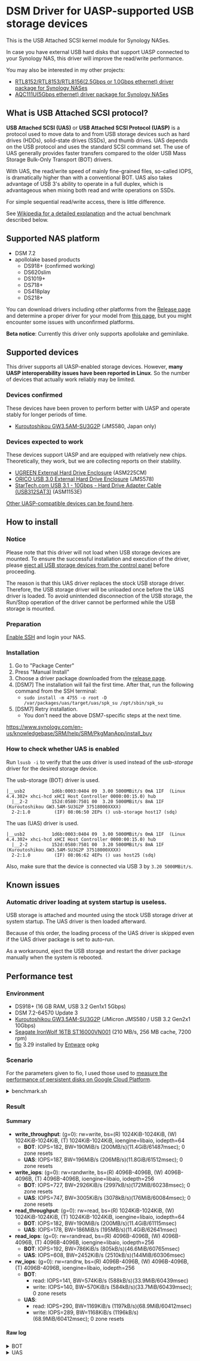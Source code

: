 # DSM Driver for UASP-supported USB storage devices

This is the USB Attached SCSI kernel module for Synology NASes.

In case you have external USB hard disks that support UASP connected to your Synology NAS, this driver will improve the read/write performance.

You may also be interested in my other projects:
* [RTL8152/RTL8153/RTL8156(2.5Gbps or 1.0Gbps ethernet) driver package for Synology NASes](https://github.com/bb-qq/r8152)
* [AQC111U(5Gbps ethernet) driver package for Synology NASes](https://github.com/bb-qq/aqc111)

## What is USB Attached SCSI protocol?

**USB Attached SCSI (UAS)** or **USB Attached SCSI Protocol (UASP)** is a protocol used to move data to and from USB storage devices such as hard drives (HDDs), solid-state drives (SSDs), and thumb drives. UAS depends on the USB protocol and uses the standard SCSI command set. The use of UAS generally provides faster transfers compared to the older USB Mass Storage Bulk-Only Transport (BOT) drivers. 

With UAS, the read/write speed of mainly fine-grained files, so-called IOPS, is dramatically higher than with a conventional BOT. UAS also takes advantage of USB 3's ability to operate in a full duplex, which is advantageous when mixing both read and write operations on SSDs.

For simple sequential read/write access, there is little difference.

See [Wikipedia for a detailed explanation](https://en.wikipedia.org/wiki/USB_Attached_SCSI) and the actual benchmark described below.

## Supported NAS platform

* DSM 7.2
* apollolake based products
    * DS918+ (confirmed working)
    * DS620slim
    * DS1019+
    * DS718+
    * DS418play
    * DS218+

You can download drivers including other platforms from the [Release page](https://github.com/bb-qq/uas/releases) and determine a proper driver for your model from [this page](https://www.synology.com/en-global/knowledgebase/DSM/tutorial/Compatibility_Peripherals/What_kind_of_CPU_does_my_NAS_have), but you might encounter some issues with unconfirmed platforms. 

**Beta notice**: Currently this driver only supports apollolake and geminilake.

## Supported devices

This driver supports all UASP-enabled storage devices. However, **many UASP interoperability issues have been reported in Linux**. So the number of devices that actually work reliably may be limited.

### Devices confirmed

These devices have been proven to perform better with UASP and operate stably for longer periods of time.

* [Kuroutoshikou GW3.5AM-SU3G2P](https://amzn.to/3QwcaRH) (JMS580, Japan only)

### Devices expected to work

These devices support UASP and are equipped with relatively new chips. Theoretically, they work, but we are collecting reports on their stability.

* [UGREEN External Hard Drive Enclosure](https://amzn.to/46PeR6L) (ASM225CM)
* [ORICO USB 3.0 External Hard Drive Enclosure](https://amzn.to/3QdZFJ5) (JMS578)
* [StarTech.com USB 3.1 - 10Gbps - Hard Drive Adapter Cable (USB312SAT3)](https://amzn.to/49frucI) (ASM1153E)

[Other UASP-compatible devices can be found here](https://amzn.to/3MkiQjA).

## How to install

### Notice

Please note that this driver will not load when USB storage devices are mounted. To ensure the successful installation and execution of the driver, please [eject all USB storage devices from the control panel](https://kb.synology.com/en-us/DSM/help/DSM/AdminCenter/system_externaldevice_devicelist) before proceeding.

The reason is that this UAS driver replaces the stock USB storage driver. Therefore, the USB storage driver will be unloaded once before the UAS driver is loaded. To avoid unintended disconnection of the USB storage, the Run/Stop operation of the driver cannot be performed while the USB storage is mounted.

### Preparation

[Enable SSH](https://www.synology.com/en-us/knowledgebase/DSM/tutorial/General_Setup/How_to_login_to_DSM_with_root_permission_via_SSH_Telnet) and login your NAS.

### Installation

1. Go to "Package Center"
2. Press "Manual Install"
3. Choose a driver package downloaded from the [release page](https://github.com/bb-qq/uas/releases).
4. [DSM7] The installation will fail the first time. After that, run the following command from the SSH terminal:
   * `sudo install -m 4755 -o root -D /var/packages/uas/target/uas/spk_su /opt/sbin/spk_su`
5. [DSM7] Retry installation. 
   * You don't need the above DSM7-specific steps at the next time.

https://www.synology.com/en-us/knowledgebase/SRM/help/SRM/PkgManApp/install_buy

### How to check whether UAS is enabled

Run `lsusb -i` to verify that the *uas* driver is used instead of the *usb-storage* driver for the desired storage device.

The usb-storage (BOT) driver is used.
```
|__usb2          1d6b:0003:0404 09  3.00 5000MBit/s 0mA 1IF  (Linux 4.4.302+ xhci-hcd xHCI Host Controller 0000:00:15.0) hub
  |__2-2         152d:0580:7501 00  3.20 5000MBit/s 8mA 1IF  (Kuroutoshikou GW3.5AM-SU3G2P 37518000XXXX)
  2-2:1.0         (IF) 08:06:50 2EPs () usb-storage host17 (sdq)
```

The uas (UAS) driver is used.
```
|__usb2          1d6b:0003:0404 09  3.00 5000MBit/s 0mA 1IF  (Linux 4.4.302+ xhci-hcd xHCI Host Controller 0000:00:15.0) hub
  |__2-2         152d:0580:7501 00  3.20 5000MBit/s 8mA 1IF  (Kuroutoshikou GW3.5AM-SU3G2P 37518000XXXX)
  2-2:1.0         (IF) 08:06:62 4EPs () uas host25 (sdq)
```

Also, make sure that the device is connected via USB 3 by `3.20 5000MBit/s`.

## Known issues

### Automatic driver loading at system startup is useless.

USB storage is attached and mounted using the stock USB storage driver at system startup. The UAS driver is then loaded afterward.

Because of this order, the loading process of the UAS driver is skipped even if the UAS driver package is set to auto-run.

As a workaround, eject the USB storage and restart the driver package manually when the system is rebooted.

## Performance test

### Environment

* DS918+ (16 GB RAM, USB 3.2 Gen1x1 5Gbps)
* DSM 7.2-64570 Update 3
* [Kuroutoshikou GW3.5AM-SU3G2P](https://amzn.to/3QwcaRH) (JMicron JMS580 / USB 3.2 Gen2x1 10Gbps)
* [Seagate IronWolf 16TB ST16000VN001](https://amzn.to/45OQ2qi) (210 MB/s, 256 MB cache, 7200 rpm)
* [fio](https://github.com/axboe/fio) 3.29 installed by [Entware](https://github.com/Entware/Entware) opkg


### Scenario

For the parameters given to fio, I used those used to [measure the performance of persistent disks on Google Cloud Platform](https://cloud.google.com/compute/docs/disks/benchmarking-pd-performance).

<details>
  <summary>benchmark.sh</summary>

```
#!/bin/sh
set -eux

fio --name=write_throughput --directory=. --numjobs=8 \
--size=10G --time_based --runtime=60s --ramp_time=2s --ioengine=libaio \
--direct=1 --verify=0 --bs=1M --iodepth=64 --rw=write \
--group_reporting=1 --iodepth_batch_submit=64 \
--iodepth_batch_complete_max=64

fio --name=write_iops --directory=. --size=10G \
--time_based --runtime=60s --ramp_time=2s --ioengine=libaio --direct=1 \
--verify=0 --bs=4K --iodepth=256 --rw=randwrite --group_reporting=1  \
--iodepth_batch_submit=256  --iodepth_batch_complete_max=256

fio --name=read_throughput --directory=. --numjobs=8 \
--size=10G --time_based --runtime=60s --ramp_time=2s --ioengine=libaio \
--direct=1 --verify=0 --bs=1M --iodepth=64 --rw=read \
--group_reporting=1 \
--iodepth_batch_submit=64 --iodepth_batch_complete_max=64
echo -----

fio --name=read_iops --directory=. --size=10G \
--time_based --runtime=60s --ramp_time=2s --ioengine=libaio --direct=1 \
--verify=0 --bs=4K --iodepth=256 --rw=randread --group_reporting=1 \
--iodepth_batch_submit=256  --iodepth_batch_complete_max=256

fio --name=rw_iops --directory=. --size=10G \
--time_based --runtime=60s --ramp_time=2s --ioengine=libaio --direct=1 \
--verify=0 --bs=4K --iodepth=256 --rw=randrw --group_reporting=1 \
--iodepth_batch_submit=256 --iodepth_batch_complete_max=256
```

</details>


### Result

#### Summary

* **write_throughput**: (g=0): rw=write, bs=(R) 1024KiB-1024KiB, (W) 1024KiB-1024KiB, (T) 1024KiB-1024KiB, ioengine=libaio, iodepth=64
  * **BOT**: IOPS=182, BW=190MiB/s (200MB/s)(11.4GiB/61487msec); 0 zone resets
  * **UAS**: IOPS=187, BW=196MiB/s (206MB/s)(11.8GiB/61512msec); 0 zone resets
* **write_iops**: (g=0): rw=randwrite, bs=(R) 4096B-4096B, (W) 4096B-4096B, (T) 4096B-4096B, ioengine=libaio, iodepth=256
  * **BOT**: IOPS=727, BW=2926KiB/s (2997kB/s)(172MiB/60238msec); 0 zone resets
  * **UAS**: IOPS=747, BW=3005KiB/s (3078kB/s)(176MiB/60084msec); 0 zone resets
* **read_throughput**: (g=0): rw=read, bs=(R) 1024KiB-1024KiB, (W) 1024KiB-1024KiB, (T) 1024KiB-1024KiB, ioengine=libaio, iodepth=64
  * **BOT**: IOPS=182, BW=190MiB/s (200MB/s)(11.4GiB/61115msec)
  * **UAS**: IOPS=178, BW=186MiB/s (195MB/s)(11.4GiB/62641msec)
* **read_iops**: (g=0): rw=randread, bs=(R) 4096B-4096B, (W) 4096B-4096B, (T) 4096B-4096B, ioengine=libaio, iodepth=256
  * **BOT**: IOPS=192, BW=786KiB/s (805kB/s)(46.6MiB/60765msec)  
  * **UAS**: IOPS=608, BW=2452KiB/s (2510kB/s)(144MiB/60306msec)
* **rw_iops**: (g=0): rw=randrw, bs=(R) 4096B-4096B, (W) 4096B-4096B, (T) 4096B-4096B, ioengine=libaio, iodepth=256
  * **BOT**:
    * read: IOPS=141, BW=574KiB/s (588kB/s)(33.9MiB/60439msec)
    * write: IOPS=140, BW=570KiB/s (584kB/s)(33.7MiB/60439msec); 0 zone resets
  * **UAS**: 
    * read: IOPS=290, BW=1169KiB/s (1197kB/s)(68.9MiB/60412msec)
    * write: IOPS=289, BW=1168KiB/s (1196kB/s)(68.9MiB/60412msec); 0 zone resets

#### Raw log

<details>
  <summary>BOT</summary>

```
+ fio --name=write_throughput --directory=. --numjobs=8 --size=10G --time_based --runtime=60s --ramp_time=2s --ioengine=libaio --direct=1 --verify=0 --bs=1M --iodepth=64 --rw=write --group_reporting=1 --iodepth_batch_submit=64 --iodepth_batch_complete_max=64
write_throughput: (g=0): rw=write, bs=(R) 1024KiB-1024KiB, (W) 1024KiB-1024KiB, (T) 1024KiB-1024KiB, ioengine=libaio, iodepth=64
...
fio-3.29
Starting 8 threads
write_throughput: Laying out IO file (1 file / 10240MiB)
write_throughput: Laying out IO file (1 file / 10240MiB)
write_throughput: Laying out IO file (1 file / 10240MiB)
write_throughput: Laying out IO file (1 file / 10240MiB)
write_throughput: Laying out IO file (1 file / 10240MiB)
write_throughput: Laying out IO file (1 file / 10240MiB)
write_throughput: Laying out IO file (1 file / 10240MiB)
write_throughput: Laying out IO file (1 file / 10240MiB)
Jobs: 6 (f=6): [W(6),_(2)][35.1%][w=82.0MiB/s][w=82 IOPS][eta 02m:00s]
write_throughput: (groupid=0, jobs=8): err= 0: pid=28746: Sat Oct 28 17:04:29 2023
  write: IOPS=182, BW=190MiB/s (200MB/s)(11.4GiB/61487msec); 0 zone resets
    slat (usec): min=207, max=3019.6k, avg=1903467.45, stdev=683391.87
    clat (usec): min=10, max=3112.3k, avg=511995.83, stdev=786204.39
     lat (msec): min=137, max=5893, avg=2380.43, stdev=749.29
    clat percentiles (usec):
     |  1.00th=[     12],  5.00th=[     14], 10.00th=[     16],
     | 20.00th=[     18], 30.00th=[     19], 40.00th=[     21],
     | 50.00th=[     26], 60.00th=[ 156238], 70.00th=[ 608175],
     | 80.00th=[1061159], 90.00th=[1837106], 95.00th=[2466251],
     | 99.00th=[2801796], 99.50th=[2868904], 99.90th=[3003122],
     | 99.95th=[3036677], 99.99th=[3036677]
   bw (  KiB/s): min=936101, max=1032192, per=100.00%, avg=994801.94, stdev=2734.42, samples=186
   iops        : min=  912, max= 1008, avg=971.13, stdev= 2.70, samples=186
  lat (usec)   : 20=37.01%, 50=16.08%, 250=0.51%, 500=1.55%, 750=0.48%
  lat (msec)   : 20=0.04%, 50=0.07%, 100=0.46%, 250=4.49%, 500=6.45%
  lat (msec)   : 750=6.19%, 1000=5.84%, 2000=12.88%, >=2000=8.21%
  cpu          : usr=0.26%, sys=0.22%, ctx=3555, majf=0, minf=0
  IO depths    : 1=0.0%, 2=0.0%, 4=8.0%, 8=20.6%, 16=22.9%, 32=44.6%, >=64=1.1%
     submit    : 0=0.0%, 4=7.2%, 8=7.2%, 16=14.4%, 32=20.3%, 64=50.8%, >=64=0.0%
     complete  : 0=0.0%, 4=2.0%, 8=0.5%, 16=1.0%, 32=0.5%, 64=96.0%, >=64=0.0%
     issued rwts: total=0,11193,0,0 short=0,0,0,0 dropped=0,0,0,0
     latency   : target=0, window=0, percentile=100.00%, depth=64

Run status group 0 (all jobs):
  WRITE: bw=190MiB/s (200MB/s), 190MiB/s-190MiB/s (200MB/s-200MB/s), io=11.4GiB (12.3GB), run=61487-61487msec

Disk stats (read/write):
  sdq: ios=0/105756, merge=0/1378, ticks=0/10813223, in_queue=10819660, util=99.76%

+ fio --name=write_iops --directory=. --size=10G --time_based --runtime=60s --ramp_time=2s --ioengine=libaio --direct=1 --verify=0 --bs=4K --iodepth=256 --rw=randwrite --group_reporting=1 --iodepth_batch_submit=256 --iodepth_batch_complete_max=256
write_iops: (g=0): rw=randwrite, bs=(R) 4096B-4096B, (W) 4096B-4096B, (T) 4096B-4096B, ioengine=libaio, iodepth=256
fio-3.29
Starting 1 thread
write_iops: Laying out IO file (1 file / 10240MiB)
Jobs: 1 (f=1): [w(1)][100.0%][w=3335KiB/s][w=833 IOPS][eta 00m:00s]
write_iops: (groupid=0, jobs=1): err= 0: pid=29850: Sat Oct 28 17:05:32 2023
  write: IOPS=727, BW=2926KiB/s (2997kB/s)(172MiB/60238msec); 0 zone resets
    slat (usec): min=17, max=1100.1k, avg=148673.95, stdev=140363.23
    clat (usec): min=10, max=1769.8k, avg=193891.44, stdev=224609.75
     lat (msec): min=3, max=1937, avg=342.52, stdev=251.71
    clat percentiles (usec):
     |  1.00th=[     26],  5.00th=[     34], 10.00th=[     36],
     | 20.00th=[     44], 30.00th=[  38536], 40.00th=[ 117965],
     | 50.00th=[ 160433], 60.00th=[ 166724], 70.00th=[ 208667],
     | 80.00th=[ 325059], 90.00th=[ 484443], 95.00th=[ 658506],
     | 99.00th=[1035994], 99.50th=[1132463], 99.90th=[1384121],
     | 99.95th=[1484784], 99.99th=[1686111]
   bw (  KiB/s): min=  856, max= 5752, per=100.00%, avg=3049.65, stdev=852.07, samples=115
   iops        : min=  214, max= 1438, avg=762.25, stdev=213.04, samples=115
  lat (usec)   : 20=0.21%, 50=23.81%, 100=2.08%, 250=0.13%, 500=0.18%
  lat (usec)   : 750=0.09%, 1000=0.01%
  lat (msec)   : 2=0.02%, 4=0.17%, 10=0.51%, 20=0.44%, 50=6.37%
  lat (msec)   : 100=5.48%, 250=32.96%, 500=19.27%, 750=4.81%, 1000=2.58%
  lat (msec)   : 2000=1.17%
  cpu          : usr=0.24%, sys=1.21%, ctx=1552, majf=0, minf=0
  IO depths    : 1=0.0%, 2=0.0%, 4=0.0%, 8=0.0%, 16=0.0%, 32=0.0%, >=64=99.9%
     submit    : 0=0.0%, 4=8.1%, 8=4.6%, 16=6.5%, 32=7.4%, 64=11.7%, >=64=61.7%
     complete  : 0=0.0%, 4=9.6%, 8=0.3%, 16=0.3%, 32=0.0%, 64=0.3%, >=64=89.6%
     issued rwts: total=0,43813,0,0 short=0,0,0,0 dropped=0,0,0,0
     latency   : target=0, window=0, percentile=100.00%, depth=256

Run status group 0 (all jobs):
  WRITE: bw=2926KiB/s (2997kB/s), 2926KiB/s-2926KiB/s (2997kB/s-2997kB/s), io=172MiB (181MB), run=60238-60238msec

Disk stats (read/write):
  sdq: ios=0/46086, merge=0/3425, ticks=0/8986953, in_queue=9016725, util=99.90%

+ fio --name=read_throughput --directory=. --numjobs=8 --size=10G --time_based --runtime=60s --ramp_time=2s --ioengine=libaio --direct=1 --verify=0 --bs=1M --iodepth=64 --rw=read --group_reporting=1 --iodepth_batch_submit=64 --iodepth_batch_complete_max=64
read_throughput: (g=0): rw=read, bs=(R) 1024KiB-1024KiB, (W) 1024KiB-1024KiB, (T) 1024KiB-1024KiB, ioengine=libaio, iodepth=64
...
fio-3.29
Starting 8 threads
Jobs: 8 (f=8): [R(8)][14.2%][r=242MiB/s][r=242 IOPS][eta 06m:28s]
read_throughput: (groupid=0, jobs=8): err= 0: pid=5321: Sat Oct 28 17:12:57 2023
  read: IOPS=182, BW=190MiB/s (200MB/s)(11.4GiB/61115msec)
    slat (usec): min=291, max=2813.2k, avg=1915921.31, stdev=647683.73
    clat (usec): min=10, max=2882.9k, avg=534491.06, stdev=820259.87
     lat (msec): min=163, max=5360, avg=2416.82, stdev=716.99
    clat percentiles (usec):
     |  1.00th=[     12],  5.00th=[     14], 10.00th=[     15],
     | 20.00th=[     17], 30.00th=[     18], 40.00th=[     20],
     | 50.00th=[     23], 60.00th=[ 170918], 70.00th=[ 666895],
     | 80.00th=[1115685], 90.00th=[1988101], 95.00th=[2600469],
     | 99.00th=[2701132], 99.50th=[2734687], 99.90th=[2835350],
     | 99.95th=[2835350], 99.99th=[2868904]
   bw (  KiB/s): min=973368, max=1008366, per=100.00%, avg=990495.48, stdev=1324.00, samples=184
   iops        : min=  948, max=  984, avg=967.00, stdev= 1.32, samples=184
  lat (usec)   : 20=40.52%, 50=16.03%, 500=0.51%
  lat (msec)   : 50=0.06%, 100=0.19%, 250=4.10%, 500=6.95%, 750=3.78%
  lat (msec)   : 1000=4.50%, 2000=13.99%, >=2000=9.60%
  cpu          : usr=0.01%, sys=0.23%, ctx=3163, majf=0, minf=0
  IO depths    : 1=0.0%, 2=0.0%, 4=4.6%, 8=24.7%, 16=22.4%, 32=40.9%, >=64=4.0%
     submit    : 0=0.0%, 4=7.1%, 8=7.4%, 16=13.0%, 32=22.4%, 64=50.1%, >=64=0.0%
     complete  : 0=0.0%, 4=3.5%, 8=0.5%, 16=0.0%, 32=0.0%, 64=96.0%, >=64=0.0%
     issued rwts: total=11123,0,0,0 short=0,0,0,0 dropped=0,0,0,0
     latency   : target=0, window=0, percentile=100.00%, depth=64

Run status group 0 (all jobs):
   READ: bw=190MiB/s (200MB/s), 190MiB/s-190MiB/s (200MB/s-200MB/s), io=11.4GiB (12.2GB), run=61115-61115msec

Disk stats (read/write):
  sdq: ios=104417/4, merge=0/1, ticks=9288673/45, in_queue=9295130, util=99.99%

+ fio --name=read_iops --directory=. --size=10G --time_based --runtime=60s --ramp_time=2s --ioengine=libaio --direct=1 --verify=0 --bs=4K --iodepth=256 --rw=randread --group_reporting=1 --iodepth_batch_submit=256 --iodepth_batch_complete_max=256
read_iops: (g=0): rw=randread, bs=(R) 4096B-4096B, (W) 4096B-4096B, (T) 4096B-4096B, ioengine=libaio, iodepth=256
fio-3.29
Starting 1 thread
read_iops: Laying out IO file (1 file / 10240MiB)
Jobs: 1 (f=1): [r(1)][0.5%][r=1025KiB/s][r=256 IOPS][eta 03h:44m:39s]
read_iops: (groupid=0, jobs=1): err= 0: pid=7302: Sat Oct 28 17:14:50 2023
  read: IOPS=192, BW=786KiB/s (805kB/s)(46.6MiB/60765msec)
    slat (msec): min=279, max=743, avg=499.59, stdev=168.61
    clat (usec): min=16, max=2878.0k, avg=779571.39, stdev=616567.02
     lat (msec): min=279, max=3339, avg=1278.97, stdev=611.45
    clat percentiles (usec):
     |  1.00th=[     19],  5.00th=[     36], 10.00th=[     45],
     | 20.00th=[     67], 30.00th=[ 333448], 40.00th=[ 624952],
     | 50.00th=[ 666895], 60.00th=[ 935330], 70.00th=[1035994],
     | 80.00th=[1333789], 90.00th=[1652556], 95.00th=[1954546],
     | 99.00th=[2264925], 99.50th=[2332034], 99.90th=[2399142],
     | 99.95th=[2432697], 99.99th=[2768241]
   bw (  KiB/s): min=  768, max= 1034, per=100.00%, avg=1016.53, stdev=45.32, samples=93
   iops        : min=  192, max=  258, avg=253.98, stdev=11.32, samples=93
  lat (usec)   : 20=1.26%, 50=16.80%, 100=2.40%
  lat (msec)   : 500=16.18%, 750=23.07%, 1000=7.32%, 2000=30.78%, >=2000=3.29%
  cpu          : usr=0.06%, sys=0.12%, ctx=493, majf=0, minf=0
  IO depths    : 1=0.0%, 2=0.0%, 4=0.0%, 8=0.0%, 16=0.0%, 32=0.0%, >=64=100.8%
     submit    : 0=0.0%, 4=0.0%, 8=0.0%, 16=0.0%, 32=0.0%, 64=32.8%, >=64=67.2%
     complete  : 0=0.0%, 4=0.0%, 8=0.0%, 16=0.0%, 32=0.0%, 64=0.0%, >=64=100.0%
     issued rwts: total=11682,0,0,0 short=0,0,0,0 dropped=0,0,0,0
     latency   : target=0, window=0, percentile=100.00%, depth=256

Run status group 0 (all jobs):
   READ: bw=786KiB/s (805kB/s), 786KiB/s-786KiB/s (805kB/s-805kB/s), io=46.6MiB (48.9MB), run=60765-60765msec

Disk stats (read/write):
  sdq: ios=12317/4, merge=1/1, ticks=9018565/163, in_queue=9023575, util=99.90%

+ fio --name=rw_iops --directory=. --size=10G --time_based --runtime=60s --ramp_time=2s --ioengine=libaio --direct=1 --verify=0 --bs=4K --iodepth=256 --rw=randrw --group_reporting=1 --iodepth_batch_submit=256 --iodepth_batch_complete_max=256
rw_iops: (g=0): rw=randrw, bs=(R) 4096B-4096B, (W) 4096B-4096B, (T) 4096B-4096B, ioengine=libaio, iodepth=256
fio-3.29
Starting 1 thread
Jobs: 1 (f=1): [m(1)][0.7%][r=264KiB/s,w=248KiB/s][r=66,w=62 IOPS][eta 02h:34m:14s]
rw_iops: (groupid=0, jobs=1): err= 0: pid=29297: Sun Oct 29 12:00:26 2023
  read: IOPS=141, BW=574KiB/s (588kB/s)(33.9MiB/60439msec)
    slat (usec): min=46, max=1184.6k, avg=405646.76, stdev=229004.84
    clat (usec): min=13, max=2429.1k, avg=489209.95, stdev=482026.99
     lat (msec): min=87, max=2893, avg=894.68, stdev=516.64
    clat percentiles (usec):
     |  1.00th=[     26],  5.00th=[     36], 10.00th=[     37],
     | 20.00th=[     47], 30.00th=[  90702], 40.00th=[ 333448],
     | 50.00th=[ 396362], 60.00th=[ 455082], 70.00th=[ 683672],
     | 80.00th=[ 868221], 90.00th=[1216349], 95.00th=[1468007],
     | 99.00th=[1887437], 99.50th=[1971323], 99.90th=[2197816],
     | 99.95th=[2332034], 99.99th=[2432697]
   bw (  KiB/s): min=  320, max= 1162, per=100.00%, avg=650.14, stdev=239.00, samples=105
   iops        : min=   80, max=  290, avg=162.48, stdev=59.71, samples=105
  write: IOPS=140, BW=570KiB/s (584kB/s)(33.7MiB/60439msec); 0 zone resets
    slat (usec): min=56, max=1184.6k, avg=396779.43, stdev=219027.80
    clat (usec): min=12, max=2429.1k, avg=480735.80, stdev=482024.67
     lat (msec): min=71, max=2893, avg=877.38, stdev=518.27
    clat percentiles (usec):
     |  1.00th=[     23],  5.00th=[     36], 10.00th=[     37],
     | 20.00th=[     46], 30.00th=[  89654], 40.00th=[ 320865],
     | 50.00th=[ 387974], 60.00th=[ 446694], 70.00th=[ 666895],
     | 80.00th=[ 859833], 90.00th=[1199571], 95.00th=[1468007],
     | 99.00th=[1887437], 99.50th=[2004878], 99.90th=[2197816],
     | 99.95th=[2231370], 99.99th=[2432697]
   bw (  KiB/s): min=  408, max= 1136, per=100.00%, avg=648.52, stdev=233.11, samples=105
   iops        : min=  102, max=  284, avg=162.06, stdev=58.23, samples=105
  lat (usec)   : 20=0.32%, 50=24.88%, 100=3.35%, 250=0.45%
  lat (msec)   : 50=0.11%, 100=2.55%, 250=4.85%, 500=27.70%, 750=9.60%
  lat (msec)   : 1000=11.73%, 2000=14.82%, >=2000=0.41%
  cpu          : usr=0.09%, sys=0.22%, ctx=661, majf=0, minf=0
  IO depths    : 1=0.0%, 2=0.0%, 4=0.0%, 8=0.0%, 16=0.0%, 32=0.0%, >=64=100.7%
     submit    : 0=0.0%, 4=0.5%, 8=11.6%, 16=9.5%, 32=3.0%, 64=8.0%, >=64=67.3%
     complete  : 0=0.0%, 4=0.0%, 8=0.0%, 16=0.0%, 32=0.0%, 64=0.0%, >=64=100.0%
     issued rwts: total=8545,8493,0,0 short=0,0,0,0 dropped=0,0,0,0
     latency   : target=0, window=0, percentile=100.00%, depth=256

Run status group 0 (all jobs):
   READ: bw=574KiB/s (588kB/s), 574KiB/s-574KiB/s (588kB/s-588kB/s), io=33.9MiB (35.5MB), run=60439-60439msec
  WRITE: bw=570KiB/s (584kB/s), 570KiB/s-570KiB/s (584kB/s-584kB/s), io=33.7MiB (35.3MB), run=60439-60439msec

Disk stats (read/write):
  sdq: ios=8941/8957, merge=0/13, ticks=4548190/4406598, in_queue=9016782, util=99.90%

```
</details>

<details>
  <summary>UAS</summary>

````
+ fio --name=write_throughput --directory=. --numjobs=8 --size=10G --time_based --runtime=60s --ramp_time=2s --ioengine=libaio --direct=1 --verify=0 --bs=1M --iodepth=64 --rw=write --group_reporting=1 --iodepth_batch_submit=64 --iodepth_batch_complete_max=64
write_throughput: (g=0): rw=write, bs=(R) 1024KiB-1024KiB, (W) 1024KiB-1024KiB, (T) 1024KiB-1024KiB, ioengine=libaio, iodepth=64
...
fio-3.29
Starting 8 threads
Jobs: 4 (f=4): [_(3),W(1),_(1),W(3)][21.2%][w=266MiB/s][w=266 IOPS][eta 04m:01s]
write_throughput: (groupid=0, jobs=8): err= 0: pid=21679: Sun Oct 29 10:58:16 2023
  write: IOPS=187, BW=196MiB/s (206MB/s)(11.8GiB/61512msec); 0 zone resets
    slat (usec): min=124, max=3321.9k, avg=1524123.99, stdev=732852.58
    clat (usec): min=12, max=3324.5k, avg=824422.18, stdev=973069.16
     lat (msec): min=303, max=5113, avg=2342.02, stdev=984.54
    clat percentiles (usec):
     |  1.00th=[     15],  5.00th=[     16], 10.00th=[     17],
     | 20.00th=[     19], 30.00th=[     23], 40.00th=[   1188],
     | 50.00th=[ 350225], 60.00th=[ 692061], 70.00th=[1484784],
     | 80.00th=[1870660], 90.00th=[2231370], 95.00th=[2667578],
     | 99.00th=[3170894], 99.50th=[3204449], 99.90th=[3338666],
     | 99.95th=[3338666], 99.99th=[3338666]
   bw (  KiB/s): min=612992, max=999424, per=100.00%, avg=794826.45, stdev=11157.01, samples=243
   iops        : min=  598, max=  976, avg=775.95, stdev=10.91, samples=243
  lat (usec)   : 20=25.12%, 50=10.75%, 100=0.07%, 250=1.77%, 500=0.60%
  lat (usec)   : 750=0.59%, 1000=1.27%
  lat (msec)   : 2=5.52%, 4=2.58%, 250=0.38%, 500=6.24%, 750=5.91%
  lat (msec)   : 1000=1.79%, 2000=23.54%, >=2000=14.97%
  cpu          : usr=0.25%, sys=0.14%, ctx=1135, majf=0, minf=0
  IO depths    : 1=0.0%, 2=0.0%, 4=2.8%, 8=1.7%, 16=26.0%, 32=67.6%, >=64=2.8%
     submit    : 0=0.0%, 4=6.9%, 8=6.2%, 16=16.4%, 32=28.7%, 64=41.8%, >=64=0.0%
     complete  : 0=0.0%, 4=0.0%, 8=0.4%, 16=0.4%, 32=2.0%, 64=97.2%, >=64=0.0%
     issued rwts: total=0,11550,0,0 short=0,0,0,0 dropped=0,0,0,0
     latency   : target=0, window=0, percentile=100.00%, depth=64

Run status group 0 (all jobs):
  WRITE: bw=196MiB/s (206MB/s), 196MiB/s-196MiB/s (206MB/s-206MB/s), io=11.8GiB (12.6GB), run=61512-61512msec

Disk stats (read/write):
  sdq: ios=0/24806, merge=0/24, ticks=0/9194404, in_queue=9221649, util=99.63%
+ fio --name=write_iops --directory=. --size=10G --time_based --runtime=60s --ramp_time=2s --ioengine=libaio --direct=1 --verify=0 --bs=4K --iodepth=256 --rw=randwrite --group_reporting=1 --iodepth_batch_submit=256 --iodepth_batch_complete_max=256
write_iops: (g=0): rw=randwrite, bs=(R) 4096B-4096B, (W) 4096B-4096B, (T) 4096B-4096B, ioengine=libaio, iodepth=256
fio-3.29
Starting 1 thread
Jobs: 1 (f=1): [w(1)][100.0%][w=3011KiB/s][w=752 IOPS][eta 00m:00s]
write_iops: (groupid=0, jobs=1): err= 0: pid=22682: Sun Oct 29 10:59:18 2023
  write: IOPS=747, BW=3005KiB/s (3078kB/s)(176MiB/60084msec); 0 zone resets
    slat (usec): min=57, max=1145.1k, avg=141624.61, stdev=142026.06
    clat (usec): min=7, max=1660.8k, avg=189729.16, stdev=214179.69
     lat (msec): min=4, max=1826, avg=331.83, stdev=249.23
    clat percentiles (usec):
     |  1.00th=[     28],  5.00th=[     35], 10.00th=[     36],
     | 20.00th=[  14091], 30.00th=[  82314], 40.00th=[ 152044],
     | 50.00th=[ 156238], 60.00th=[ 160433], 70.00th=[ 183501],
     | 80.00th=[ 304088], 90.00th=[ 350225], 95.00th=[ 566232],
     | 99.00th=[1115685], 99.50th=[1182794], 99.90th=[1384121],
     | 99.95th=[1484784], 99.99th=[1619002]
   bw (  KiB/s): min=  896, max= 6144, per=100.00%, avg=3358.26, stdev=941.82, samples=107
   iops        : min=  224, max= 1536, avg=839.46, stdev=235.49, samples=107
  lat (usec)   : 10=0.01%, 20=0.01%, 50=18.61%, 100=0.57%, 250=0.09%
  lat (msec)   : 4=0.13%, 10=0.14%, 20=1.09%, 50=5.36%, 100=4.89%
  lat (msec)   : 250=44.91%, 500=18.98%, 750=1.68%, 1000=1.73%, 2000=2.11%
  cpu          : usr=0.22%, sys=1.00%, ctx=1531, majf=0, minf=0
  IO depths    : 1=0.0%, 2=0.0%, 4=0.0%, 8=0.0%, 16=0.0%, 32=0.0%, >=64=100.4%
     submit    : 0=0.0%, 4=5.5%, 8=2.8%, 16=2.5%, 32=9.5%, 64=13.0%, >=64=66.7%
     complete  : 0=0.0%, 4=0.0%, 8=0.0%, 16=0.0%, 32=0.0%, 64=0.0%, >=64=100.0%
     issued rwts: total=0,44889,0,0 short=0,0,0,0 dropped=0,0,0,0
     latency   : target=0, window=0, percentile=100.00%, depth=256

Run status group 0 (all jobs):
  WRITE: bw=3005KiB/s (3078kB/s), 3005KiB/s-3005KiB/s (3078kB/s-3078kB/s), io=176MiB (185MB), run=60084-60084msec

Disk stats (read/write):
  sdq: ios=0/46020, merge=0/21, ticks=0/8699270, in_queue=8998243, util=99.90%
+ fio --name=read_throughput --directory=. --numjobs=8 --size=10G --time_based --runtime=60s --ramp_time=2s --ioengine=libaio --direct=1 --verify=0 --bs=1M --iodepth=64 --rw=read --group_reporting=1 --iodepth_batch_submit=64 --iodepth_batch_complete_max=64
read_throughput: (g=0): rw=read, bs=(R) 1024KiB-1024KiB, (W) 1024KiB-1024KiB, (T) 1024KiB-1024KiB, ioengine=libaio, iodepth=64
...
fio-3.29
Starting 8 threads
Jobs: 7 (f=7): [R(3),_(1),R(4)][52.8%][r=177MiB/s][r=177 IOPS][eta 00m:58s]
read_throughput: (groupid=0, jobs=8): err= 0: pid=23660: Sun Oct 29 11:00:24 2023
  read: IOPS=178, BW=186MiB/s (195MB/s)(11.4GiB/62641msec)
    slat (usec): min=89, max=2904.8k, avg=1610604.80, stdev=640530.74
    clat (usec): min=13, max=2835.1k, avg=829009.40, stdev=959964.01
     lat (msec): min=658, max=5113, avg=2402.85, stdev=912.91
    clat percentiles (usec):
     |  1.00th=[     15],  5.00th=[     16], 10.00th=[     17],
     | 20.00th=[     18], 30.00th=[     20], 40.00th=[    562],
     | 50.00th=[   1045], 60.00th=[ 725615], 70.00th=[2088764],
     | 80.00th=[2122318], 90.00th=[2164261], 95.00th=[2164261],
     | 99.00th=[2231370], 99.50th=[2264925], 99.90th=[2298479],
     | 99.95th=[2298479], 99.99th=[2835350]
   bw (  KiB/s): min=620884, max=945086, per=100.00%, avg=787378.69, stdev=6960.73, samples=238
   iops        : min=  606, max=  922, avg=768.35, stdev= 6.79, samples=238
  lat (usec)   : 20=31.23%, 50=5.32%, 100=0.22%, 250=0.47%, 500=2.55%
  lat (usec)   : 750=5.94%, 1000=4.27%
  lat (msec)   : 2=1.87%, 500=0.39%, 750=10.91%, 1000=1.20%, 2000=4.63%
  lat (msec)   : >=2000=31.52%
  cpu          : usr=0.01%, sys=0.16%, ctx=833, majf=0, minf=0
  IO depths    : 1=0.0%, 2=0.0%, 4=0.6%, 8=0.0%, 16=31.5%, 32=63.7%, >=64=0.6%
     submit    : 0=0.0%, 4=3.9%, 8=11.1%, 16=11.8%, 32=28.3%, 64=44.8%, >=64=0.0%
     complete  : 0=0.0%, 4=0.0%, 8=0.4%, 16=1.2%, 32=1.6%, 64=96.8%, >=64=0.0%
     issued rwts: total=11159,0,0,0 short=0,0,0,0 dropped=0,0,0,0
     latency   : target=0, window=0, percentile=100.00%, depth=64

Run status group 0 (all jobs):
   READ: bw=186MiB/s (195MB/s), 186MiB/s-186MiB/s (195MB/s-195MB/s), io=11.4GiB (12.2GB), run=62641-62641msec

Disk stats (read/write):
  sdq: ios=23281/3, merge=0/1, ticks=9275850/212, in_queue=9300474, util=99.93%
  
+ fio --name=read_iops --directory=. --size=10G --time_based --runtime=60s --ramp_time=2s --ioengine=libaio --direct=1 --verify=0 --bs=4K --iodepth=256 --rw=randread --group_reporting=1 --iodepth_batch_submit=256 --iodepth_batch_complete_max=256
read_iops: (g=0): rw=randread, bs=(R) 4096B-4096B, (W) 4096B-4096B, (T) 4096B-4096B, ioengine=libaio, iodepth=256
fio-3.29
Starting 1 thread
Jobs: 1 (f=1): [r(1)][1.5%][r=2562KiB/s][r=640 IOPS][eta 01h:11m:20s]
read_iops: (groupid=0, jobs=1): err= 0: pid=24696: Sun Oct 29 11:01:26 2023
  read: IOPS=608, BW=2452KiB/s (2510kB/s)(144MiB/60306msec)
    slat (usec): min=33, max=290520, avg=177304.73, stdev=62677.13
    clat (usec): min=21, max=1080.7k, avg=234872.83, stdev=188632.97
     lat (msec): min=124, max=1363, avg=412.15, stdev=185.81
    clat percentiles (usec):
     |  1.00th=[     25],  5.00th=[     35], 10.00th=[     36],
     | 20.00th=[     46], 30.00th=[ 175113], 40.00th=[ 191890],
     | 50.00th=[ 202376], 60.00th=[ 221250], 70.00th=[ 283116],
     | 80.00th=[ 400557], 90.00th=[ 467665], 95.00th=[ 608175],
     | 99.00th=[ 792724], 99.50th=[ 826278], 99.90th=[ 910164],
     | 99.95th=[1010828], 99.99th=[1061159]
   bw (  KiB/s): min= 1603, max= 3080, per=99.85%, avg=2448.36, stdev=501.86, samples=120
   iops        : min=  398, max=  770, avg=612.07, stdev=125.50, samples=120
  lat (usec)   : 50=22.64%, 100=1.20%, 250=0.09%
  lat (msec)   : 100=0.04%, 250=43.60%, 500=24.16%, 750=7.34%, 1000=1.23%
  lat (msec)   : 2000=0.06%
  cpu          : usr=0.17%, sys=0.39%, ctx=1276, majf=0, minf=0
  IO depths    : 1=0.0%, 2=0.0%, 4=0.0%, 8=0.0%, 16=0.0%, 32=0.0%, >=64=99.7%
     submit    : 0=0.0%, 4=0.5%, 8=0.0%, 16=0.0%, 32=6.1%, 64=19.7%, >=64=73.7%
     complete  : 0=0.0%, 4=0.0%, 8=0.0%, 16=0.0%, 32=0.0%, 64=0.0%, >=64=100.0%
     issued rwts: total=36706,0,0,0 short=0,0,0,0 dropped=0,0,0,0
     latency   : target=0, window=0, percentile=100.00%, depth=256

Run status group 0 (all jobs):
   READ: bw=2452KiB/s (2510kB/s), 2452KiB/s-2452KiB/s (2510kB/s-2510kB/s), io=144MiB (151MB), run=60306-60306msec

Disk stats (read/write):
  sdq: ios=38091/0, merge=2/0, ticks=8879246/0, in_queue=8886403, util=99.90%

+ fio --name=rw_iops --directory=. --size=10G --time_based --runtime=60s --ramp_time=2s --ioengine=libaio --direct=1 --verify=0 --bs=4K --iodepth=256 --rw=randrw --group_reporting=1 --iodepth_batch_submit=256 --iodepth_batch_complete_max=256
rw_iops: (g=0): rw=randrw, bs=(R) 4096B-4096B, (W) 4096B-4096B, (T) 4096B-4096B, ioengine=libaio, iodepth=256
fio-3.29
Starting 1 thread
Jobs: 1 (f=1): [m(1)][1.4%][r=1773KiB/s,w=1809KiB/s][r=443,w=452 IOPS][eta 01h:14m:46s]
rw_iops: (groupid=0, jobs=1): err= 0: pid=15910: Sun Oct 29 15:14:46 2023
  read: IOPS=290, BW=1169KiB/s (1197kB/s)(68.9MiB/60412msec)
    slat (usec): min=18, max=999896, avg=186673.75, stdev=162647.74
    clat (usec): min=14, max=1723.5k, avg=280686.89, stdev=260561.18
     lat (msec): min=34, max=1906, avg=467.41, stdev=295.39
    clat percentiles (usec):
     |  1.00th=[     32],  5.00th=[     37], 10.00th=[     39],
     | 20.00th=[  92799], 30.00th=[ 168821], 40.00th=[ 191890],
     | 50.00th=[ 212861], 60.00th=[ 244319], 70.00th=[ 337642],
     | 80.00th=[ 413139], 90.00th=[ 599786], 95.00th=[ 876610],
     | 99.00th=[1199571], 99.50th=[1350566], 99.90th=[1518339],
     | 99.95th=[1619002], 99.99th=[1702888]
   bw (  KiB/s): min=  400, max= 2525, per=100.00%, avg=1285.28, stdev=413.35, samples=109
   iops        : min=  100, max=  631, avg=321.17, stdev=103.31, samples=109
  write: IOPS=289, BW=1168KiB/s (1196kB/s)(68.9MiB/60412msec); 0 zone resets
    slat (usec): min=47, max=999899, avg=184999.48, stdev=159017.06
    clat (usec): min=10, max=1550.6k, avg=209625.84, stdev=250546.54
     lat (msec): min=26, max=1793, avg=394.66, stdev=287.77
    clat percentiles (usec):
     |  1.00th=[     23],  5.00th=[     32], 10.00th=[     37],
     | 20.00th=[     39], 30.00th=[     70], 40.00th=[ 105382],
     | 50.00th=[ 179307], 60.00th=[ 198181], 70.00th=[ 231736],
     | 80.00th=[ 346031], 90.00th=[ 467665], 95.00th=[ 750781],
     | 99.00th=[1166017], 99.50th=[1283458], 99.90th=[1501561],
     | 99.95th=[1518339], 99.99th=[1551893]
   bw (  KiB/s): min=  384, max= 2605, per=100.00%, avg=1287.28, stdev=446.63, samples=109
   iops        : min=   96, max=  651, avg=321.67, stdev=111.62, samples=109
  lat (usec)   : 20=0.16%, 50=21.56%, 100=1.55%, 250=0.08%
  lat (msec)   : 20=0.14%, 50=1.11%, 100=5.29%, 250=38.07%, 500=21.22%
  lat (msec)   : 750=5.41%, 1000=2.88%, 2000=2.89%
  cpu          : usr=0.18%, sys=0.44%, ctx=1219, majf=0, minf=0
  IO depths    : 1=0.0%, 2=0.0%, 4=0.0%, 8=0.0%, 16=0.0%, 32=0.0%, >=64=99.4%
     submit    : 0=0.0%, 4=0.7%, 8=0.0%, 16=4.4%, 32=12.6%, 64=14.3%, >=64=67.9%
     complete  : 0=0.0%, 4=0.0%, 8=0.0%, 16=0.0%, 32=0.0%, 64=0.0%, >=64=100.0%
     issued rwts: total=17527,17506,0,0 short=0,0,0,0 dropped=0,0,0,0
     latency   : target=0, window=0, percentile=100.00%, depth=256

Run status group 0 (all jobs):
   READ: bw=1169KiB/s (1197kB/s), 1169KiB/s-1169KiB/s (1197kB/s-1197kB/s), io=68.9MiB (72.3MB), run=60412-60412msec
  WRITE: bw=1168KiB/s (1196kB/s), 1168KiB/s-1168KiB/s (1196kB/s-1196kB/s), io=68.9MiB (72.3MB), run=60412-60412msec

Disk stats (read/write):
  sdq: ios=18351/18401, merge=2/13, ticks=4993597/3839753, in_queue=8854692, util=99.90%
```
</details>
